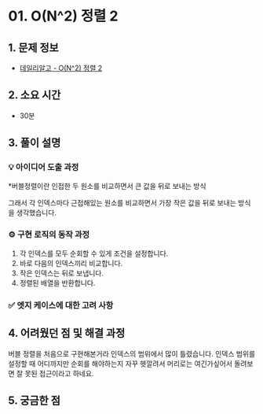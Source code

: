 # 01. O(N^2) 정렬 2

## 1. 문제 정보
- [데일리알고 - O(N^2) 정렬 2](https://dailyalgo.kr/ko/problems/173)

## 2. 소요 시간
- 30분

## 3. 풀이 설명
### 💡 아이디어 도출 과정

*버블정렬이란 인접한 두 원소를 비교하면서 큰 값을 뒤로 보내는 방식

그래서 각 인덱스마다 근접해있는 원소를 비교하면서 가장 작은 값을 뒤로 보내는 방식을 생각했습니다.

### ⚙️ 구현 로직의 동작 과정

1. 각 인덱스를 모두 순회할 수 있게 조건을 설정합니다.
2. 바로 다음의 인덱스끼리 비교합니다.
3. 작은 인덱스는 뒤로 보냅니다.
4. 정렬된 배열을 반환합니다.


### ✅ 엣지 케이스에 대한 고려 사항

## 4. 어려웠던 점 및 해결 과정

버블 정렬을 처음으로 구현해본거라 인덱스의 범위에서 많이 틀렸습니다.
인덱스 범위를 설정할 때 어디까지만 순회를 해야하는지 자꾸 헷깔려서 머리로는 여긴가싶어서 돌려보면
잘 못된 접근이라고 하네요.


## 5. 궁금한 점

